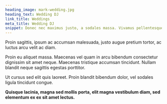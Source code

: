 ```yaml
---
heading_image: mark-wedding.jpg
heading_text: Wedding DJ
link_title: Weddings
meta_title: Wedding DJ
snippet: Donec nec maximus justo, a sodales massa. Vivamus pellentesque lacinia luctus.
---
```


Proin sagittis, ipsum ac accumsan malesuada, justo augue pretium tortor, ac luctus arcu velit ac diam.

Proin eu aliquet massa. Maecenas vel quam in arcu bibendum consectetur dignissim sit amet neque. Maecenas tristique accumsan tincidunt. Nullam blandit neque sagittis egestas porttitor.

Ut cursus sed elit quis laoreet. Proin blandit bibendum dolor, vel sodales ligula tincidunt congue.

**Quisque lacinia, magna sed mollis porta, elit magna vestibulum diam, sed elementum ex ex sit amet lectus.**
